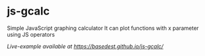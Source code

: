 # js-gcalc
Simple JavaScript graphing calculator
It can plot functions with x parameter using JS operators

*Live-example available at https://basedest.github.io/js-gcalc/*
